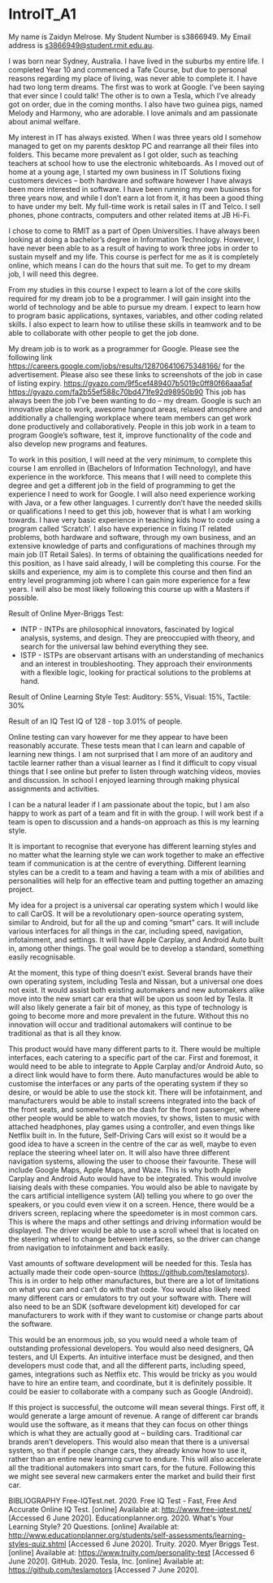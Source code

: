 # IntroIT_A1

My name is Zaidyn Melrose. My Student Number is s3866949. My Email address is s3866949@student.rmit.edu.au. 

I was born near Sydney, Australia.  I have lived in the suburbs my entire life. I completed Year 10 and commenced a Tafe Course, but due to personal reasons regarding my place of living, was never able to complete it. I have had two long term dreams. The first was to work at Google. I’ve been saying that ever since I could talk! The other is to own a Tesla, which I’ve already got on order, due in the coming months. I also have two guinea pigs, named Melody and Harmony, who are adorable. I love animals and am passionate about animal welfare.

My interest in IT has always existed. When I was three years old I somehow managed to get on my parents desktop PC and rearrange all their files into folders. This became more prevalent as I got older, such as teaching teachers at school how to use the electronic whiteboards.  As I moved out of home at a young age, I started my own business in IT Solutions fixing customers devices – both hardware and software however I have always been more interested in software. I have been running my own business for three years now, and while I don’t earn a lot from it, it has been a good thing to have under my belt. My full-time work is retail sales in IT and Telco. I sell phones, phone contracts, computers and other related items at JB Hi-Fi.

I chose to come to RMIT as a part of Open Universities. I have always been looking at doing a bachelor’s degree in Information Technology. However, I have never been able to as a result of having to work three jobs in order to sustain myself and my life. This course is perfect for me as it is completely online, which means I can do the hours that suit me.  To get to my dream job, I will need this degree.

From my studies in this course I expect to learn a lot of the core skills required for my dream job to be a programmer. I will gain insight into the world of technology and be able to pursue my dream. I expect to learn how to program basic applications, syntaxes, variables, and other coding related skills. I also expect to learn how to utilise these skills in teamwork and to be able to collaborate with other people to get the job done.

My dream job is to work as a programmer for Google. Please see the following link https://careers.google.com/jobs/results/128706410675348166/ for the advertisement. Please also see these links to screenshots of the job in case of listing expiry. https://gyazo.com/9f5cef489407b5019c0ff80f66aaa5af https://gyazo.com/fa2b55ef588c70bd471fe92d98950b90 
This job has always been the job I’ve been wanting to do – my dream. Google is such an innovative place to work, awesome hangout areas, relaxed atmosphere and additionally a challenging workplace where team members can get work done productively and collaboratively.  People in this job work in a team to program Google’s software, test it, improve functionality of the code and also develop new programs and features. 

To work in this position, I will need at the very minimum, to complete this course I am enrolled in (Bachelors of Information Technology), and have experience in the workforce. This means that I will need to complete this degree and get a different job in the field of programming to get the experience I need to work for Google. I will also need experience working with Java, or a few other languages. I currently don’t have the needed skills or qualifications I need to get this job, however that is what I am working towards. I have very basic experience in teaching kids how to code using a program called ‘Scratch’. I also have experience in fixing IT related problems, both hardware and software, through my own business, and an extensive knowledge of parts and configurations of machines through my main job (IT Retail Sales). In terms of obtaining the qualifications needed for this position, as I have said already, I will be completing this course. For the skills and experience, my aim is to complete this course and then find an entry level programming job where I can gain more experience for a few years. I will also be most likely following this course up with a Masters if possible.

Result of Online Myer-Briggs Test:
- INTP - INTPs are philosophical innovators, fascinated by logical analysis, systems, and design. They are preoccupied with theory, and search for the universal law behind everything they see.
- ISTP - ISTPs are observant artisans with an understanding of mechanics and an interest in troubleshooting. They approach their environments with a flexible logic, looking for practical solutions to the problems at hand.

Result of Online Learning Style Test:
Auditory: 55%, Visual: 15%, Tactile: 30%

Result of an IQ Test
IQ of 128 - top 3.01% of people.

Online testing can vary however for me they appear to have been reasonably accurate. These tests mean that I can learn and capable of learning new things. I am not surprised that I am more of an auditory and tactile learner rather than a visual learner as I find it difficult to copy visual things that I see online but prefer to listen through watching videos, movies and discussion. In school I enjoyed learning through making physical assignments and activities. 

I can be a natural leader if I am passionate about the topic, but I am also happy to work as part of a team and fit in with the group.  I will work best if a team is open to discussion and a hands-on approach as this is my learning style. 

It is important to recognise that everyone has different learning styles and no matter what the learning style we can work together to make an effective team if communication is at the centre of everything. Different learning styles can be a credit to a team and having a team with a mix of abilities and personalities will help for an effective team and putting together an amazing project.

My idea for a project is a universal car operating system which I would like to call CarOS. It will be a revolutionary open-source operating system, similar to Android, but for all the up and coming “smart” cars. It will include various interfaces for all things in the car, including speed, navigation, infotainment, and settings. It will have Apple Carplay, and Android Auto built in, among other things. The goal would be to develop a standard, something easily recognisable.

At the moment, this type of thing doesn’t exist. Several brands have their own operating system, including Tesla and Nissan, but a universal one does not exist. It would assist both existing automakers and new automakers alike move into the new smart car era that will be upon us soon led by Tesla. It will also likely generate a fair bit of money, as this type of technology is going to become more and more prevalent in the future. Without this no innovation will occur and traditional automakers will continue to be traditional as that is all they know.

This product would have many different parts to it. There would be multiple interfaces, each catering to a specific part of the car. First and foremost, it would need to be able to integrate to Apple Carplay and/or Android Auto, so a direct link would have to form there. Auto manufactures would be able to customise the interfaces or any parts of the operating system if they so desire, or would be able to use the stock kit. There will be infotainment, and manufacturers would be able to install screens integrated into the back of the front seats, and somewhere on the dash for the front passenger, where other people would be able to watch movies, tv shows, listen to music with attached headphones, play games using a controller, and even things like Netflix built in. In the future, Self-Driving Cars will exist so it would be a good idea to have a screen in the centre of the car as well, maybe to even replace the steering wheel later on. It will also have three different navigation systems, allowing the user to choose their favourite. These will include Google Maps, Apple Maps, and Waze. This is why both Apple Carplay and Android Auto would have to be integrated. This would involve liaising deals with these companies. You would also be able to navigate by the cars artificial intelligence system (AI) telling you where to go over the speakers, or you could even view it on a screen. Hence, there would be a drivers screen, replacing where the speedometer is in most common cars. This is where the maps and other settings and driving information would be displayed. The driver would be able to use a scroll wheel that is located on the steering wheel to change between interfaces, so the driver can change from navigation to infotainment and back easily. 

Vast amounts of software development will be needed for this. Tesla has actually made their code open-source (https://github.com/teslamotors). This is in order to help other manufactures, but there are a lot of limitations on what you can and can’t do with that code. You would also likely need many different cars or emulators to try out your software with. There will also need to be an SDK (software development kit) developed for car manufacturers to work with if they want to customise or change parts about the software.

This would be an enormous job, so you would need a whole team of outstanding professional developers. You would also need designers, QA testers, and UI Experts. An intuitive interface must be designed, and then developers must code that, and all the different parts, including speed, games, integrations such as Netflix etc. This would be tricky as you would have to hire an entire team, and coordinate, but it is definitely possible. It could be easier to collaborate with a company such as Google (Android).

If this project is successful, the outcome will mean several things. First off, it would generate a large amount of revenue.  A range of different car brands would use the software, as it means that they can focus on other things which is what they are actually good at – building cars. Traditional car brands aren’t developers. This would also mean that there is a universal system, so that if people change cars, they already know how to use it, rather than an entire new learning curve to endure. This will also accelerate all the traditional automakers into smart cars, for the future. Following this we might see several new carmakers enter the market and build their first car.

BIBLIOGRAPHY
Free-IQTest.net. 2020. Free IQ Test - Fast, Free And Accurate Online IQ Test. [online] Available at: <http://www.free-iqtest.net/> [Accessed 6 June 2020].
Educationplanner.org. 2020. What's Your Learning Style? 20 Questions. [online] Available at: <http://www.educationplanner.org/students/self-assessments/learning-styles-quiz.shtml> [Accessed 6 June 2020].
Truity. 2020. Myer Briggs Test. [online] Available at: <https://www.truity.com/personality-test> [Accessed 6 June 2020].
GitHub. 2020. Tesla, Inc. [online] Available at: <https://github.com/teslamotors> [Accessed 7 June 2020].
